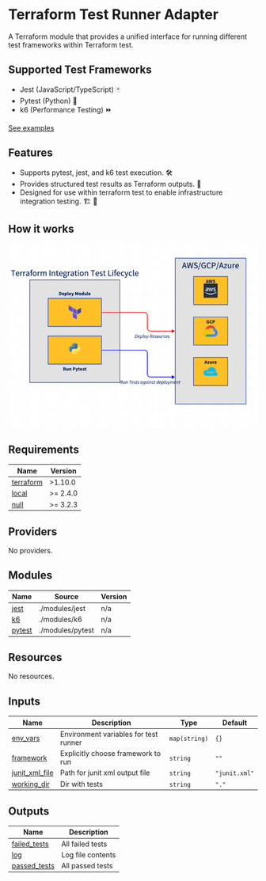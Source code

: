 # Terraform Test Runner Adapter

A Terraform module that provides a unified interface for running different test frameworks within Terraform test.

## Supported Test Frameworks

- Jest (JavaScript/TypeScript) 🃏
- Pytest (Python) 🐍
- k6 (Performance Testing) ⏩

[See examples](https://southwest.gitlab-dedicated.com/csr/learning/terraform-x-runner/-/tree/master/examples?ref_type=heads)

## Features

- Supports pytest, jest, and k6 test execution. 🛠️
- Provides structured test results as Terraform outputs. 🏢
- Designed for use within terraform test to enable infrastructure integration testing. 🏗️  🔬

## How it works

![x](https://github.com/SouthwestAir/terraform-local-test-adapter/raw/main/docs/source/diagram.png)

<!-- BEGIN_TF_DOCS -->
## Requirements

| Name | Version |
|------|---------|
| <a name="requirement_terraform"></a> [terraform](#requirement\_terraform) | >1.10.0 |
| <a name="requirement_local"></a> [local](#requirement\_local) | >= 2.4.0 |
| <a name="requirement_null"></a> [null](#requirement\_null) | >= 3.2.3 |

## Providers

No providers.

## Modules

| Name | Source | Version |
|------|--------|---------|
| <a name="module_jest"></a> [jest](#module\_jest) | ./modules/jest | n/a |
| <a name="module_k6"></a> [k6](#module\_k6) | ./modules/k6 | n/a |
| <a name="module_pytest"></a> [pytest](#module\_pytest) | ./modules/pytest | n/a |

## Resources

No resources.

## Inputs

| Name | Description | Type | Default |
|------|-------------|------|---------|
| <a name="input_env_vars"></a> [env\_vars](#input\_env\_vars) | Environment variables for test runner | `map(string)` | `{}` |
| <a name="input_framework"></a> [framework](#input\_framework) | Explicitly choose framework to run | `string` | `""` |
| <a name="input_junit_xml_file"></a> [junit\_xml\_file](#input\_junit\_xml\_file) | Path for junit xml output file | `string` | `"junit.xml"` |
| <a name="input_working_dir"></a> [working\_dir](#input\_working\_dir) | Dir with tests | `string` | `"."` |

## Outputs

| Name | Description |
|------|-------------|
| <a name="output_failed_tests"></a> [failed\_tests](#output\_failed\_tests) | All failed tests |
| <a name="output_log"></a> [log](#output\_log) | Log file contents |
| <a name="output_passed_tests"></a> [passed\_tests](#output\_passed\_tests) | All passed tests |
<!-- END_TF_DOCS -->
